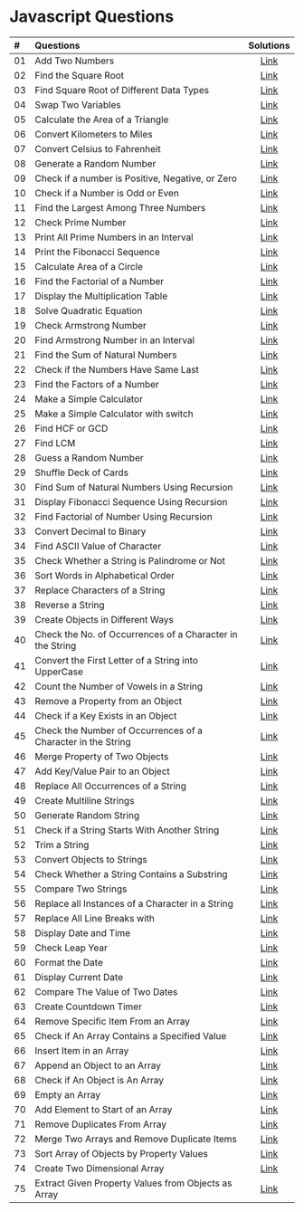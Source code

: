 # Javascript Questions

|  #  | Questions                                                                                                  | Solutions                                                                         |
| :- | :--------------------------------------------------------------------------------------------------------------------------- | :---------------------------------------------------------------------------------: |
| 01  | Add Two Numbers | [Link](https://github.com/anandkumardev/javascript-questions/blob/main/01-question.js)
| 02  | Find the Square Root | [Link](https://github.com/anandkumardev/javascript-questions/blob/main/02-question.js)
| 03  | Find Square Root of Different Data Types | [Link](https://github.com/anandkumardev/javascript-questions/blob/main/03-question.js)
| 04  | Swap Two Variables | [Link](https://github.com/anandkumardev/javascript-questions/blob/main/04-question.js)
| 05  | Calculate the Area of a Triangle | [Link](https://github.com/anandkumardev/javascript-questions/blob/main/05-question.js)
| 06  | Convert Kilometers to Miles | [Link](https://github.com/anandkumardev/javascript-questions/blob/main/06-question.js)
| 07  | Convert Celsius to Fahrenheit | [Link](https://github.com/anandkumardev/javascript-questions/blob/main/07-question.js)
| 08  | Generate a Random Number | [Link](https://github.com/anandkumardev/javascript-questions/blob/main/08-question.js)
| 09  | Check if a number is Positive, Negative, or Zero | [Link](https://github.com/anandkumardev/javascript-questions/blob/main/09-question.js)
| 10  | Check if a Number is Odd or Even | [Link](https://github.com/anandkumardev/javascript-questions/blob/main/10-question.js)
| 11  | Find the Largest Among Three Numbers | [Link](https://github.com/anandkumardev/javascript-questions/blob/main/11-question.js)
| 12  | Check Prime Number | [Link](https://github.com/anandkumardev/javascript-questions/blob/main/12-question.js)
| 13  | Print All Prime Numbers in an Interval | [Link](https://github.com/anandkumardev/javascript-questions/blob/main/13-question.js)
| 14  | Print the Fibonacci Sequence | [Link](https://github.com/anandkumardev/javascript-questions/blob/main/14-question.js)
| 15  | Calculate Area of a Circle | [Link](https://github.com/anandkumardev/javascript-questions/blob/main/15-question.js)
| 16  | Find the Factorial of a Number | [Link](https://github.com/anandkumardev/javascript-questions/blob/main/16-question.js)
| 17  | Display the Multiplication Table | [Link](https://github.com/anandkumardev/javascript-questions/blob/main/17-question.js)
| 18  | Solve Quadratic Equation | [Link](https://github.com/anandkumardev/javascript-questions/blob/main/18-question.js)
| 19  | Check Armstrong Number | [Link](https://github.com/anandkumardev/javascript-questions/blob/main/19-question.js)
| 20  | Find Armstrong Number in an Interval | [Link](https://github.com/anandkumardev/javascript-questions/blob/main/20-question.js)
| 21  | Find the Sum of Natural Numbers | [Link](https://github.com/anandkumardev/javascript-questions/blob/main/21-question.js)
| 22  | Check if the Numbers Have Same Last | [Link](https://github.com/anandkumardev/javascript-questions/blob/main/22-question.js)
| 23  | Find the Factors of a Number | [Link](https://github.com/anandkumardev/javascript-questions/blob/main/23-question.js)
| 24  | Make a Simple Calculator | [Link](https://github.com/anandkumardev/javascript-questions/blob/main/24-question.js)
| 25  | Make a Simple Calculator with switch | [Link](https://github.com/anandkumardev/javascript-questions/blob/main/25-question.js)
| 26  | Find HCF or GCD | [Link](https://github.com/anandkumardev/javascript-questions/blob/main/26-question.js)
| 27  | Find LCM | [Link](https://github.com/anandkumardev/javascript-questions/blob/main/27-question.js)
| 28  | Guess a Random Number | [Link](https://github.com/anandkumardev/javascript-questions/blob/main/28-question.js)
| 29  | Shuffle Deck of Cards | [Link](https://github.com/anandkumardev/javascript-questions/blob/main/29-question.js)
| 30  | Find Sum of Natural Numbers Using Recursion | [Link](https://github.com/anandkumardev/javascript-questions/blob/main/30-question.js)
| 31  | Display Fibonacci Sequence Using Recursion | [Link](https://github.com/anandkumardev/javascript-questions/blob/main/31-question.js)
| 32  | Find Factorial of Number Using Recursion | [Link](https://github.com/anandkumardev/javascript-questions/blob/main/32-question.js)
| 33  | Convert Decimal to Binary | [Link](https://github.com/anandkumardev/javascript-questions/blob/main/33-question.js)
| 34  | Find ASCII Value of Character | [Link](https://github.com/anandkumardev/javascript-questions/blob/main/34-question.js)
| 35  | Check Whether a String is Palindrome or Not | [Link](https://github.com/anandkumardev/javascript-questions/blob/main/35-question.js)
| 36  | Sort Words in Alphabetical Order | [Link](https://github.com/anandkumardev/javascript-questions/blob/main/36-question.js)
| 37  | Replace Characters of a String | [Link](https://github.com/anandkumardev/javascript-questions/blob/main/37-question.js)
| 38  | Reverse a String | [Link](https://github.com/anandkumardev/javascript-questions/blob/main/38-question.js)
| 39  | Create Objects in Different Ways | [Link](https://github.com/anandkumardev/javascript-questions/blob/main/39-question.js)
| 40  | Check the No. of Occurrences of a Character in the String | [Link](https://github.com/anandkumardev/javascript-questions/blob/main/40-question.js)
| 41  | Convert the First Letter of a String into UpperCase | [Link](https://github.com/anandkumardev/javascript-questions/blob/main/41-question.js)
| 42  | Count the Number of Vowels in a String | [Link](https://github.com/anandkumardev/javascript-questions/blob/main/42-question.js)
| 43  | Remove a Property from an Object | [Link](https://github.com/anandkumardev/javascript-questions/blob/main/43-question.js)
| 44  | Check if a Key Exists in an Object | [Link](https://github.com/anandkumardev/javascript-questions/blob/main/44-question.js)
| 45 | Check the Number of Occurrences of a Character in the String | [Link](https://github.com/anandkumardev/javascript-questions/blob/main/45-question.js)
| 46 | Merge Property of Two Objects | [Link](https://github.com/anandkumardev/javascript-questions/blob/main/46-question.js)
| 47 | Add Key/Value Pair to an Object | [Link](https://github.com/anandkumardev/javascript-questions/blob/main/47-question.js)
| 48 | Replace All Occurrences of a String | [Link](https://github.com/anandkumardev/javascript-questions/blob/main/48-question.js)
| 49 | Create Multiline Strings | [Link](https://github.com/anandkumardev/javascript-questions/blob/main/49-question.js)
| 50 | Generate Random String | [Link](https://github.com/anandkumardev/javascript-questions/blob/main/50-question.js)
| 51 | Check if a String Starts With Another String | [Link](https://github.com/anandkumardev/javascript-questions/blob/main/51-question.js)
| 52 | Trim a String | [Link](https://github.com/anandkumardev/javascript-questions/blob/main/52-question.js)
| 53 | Convert Objects to Strings | [Link](https://github.com/anandkumardev/javascript-questions/blob/main/53-question.js)
| 54 | Check Whether a String Contains a Substring | [Link](https://github.com/anandkumardev/javascript-questions/blob/main/54-question.js)
| 55 | Compare Two Strings | [Link](https://github.com/anandkumardev/javascript-questions/blob/main/55-question.js)
| 56 | Replace all Instances of a Character in a String | [Link](https://github.com/anandkumardev/javascript-questions/blob/main/56-question.js)
| 57 | Replace All Line Breaks with | [Link](https://github.com/anandkumardev/javascript-questions/blob/main/57-question.js)
| 58 | Display Date and Time | [Link](https://github.com/anandkumardev/javascript-questions/blob/main/58-question.js)
| 59 | Check Leap Year | [Link](https://github.com/anandkumardev/javascript-questions/blob/main/59-question.js)
| 60 | Format the Date | [Link](https://github.com/anandkumardev/javascript-questions/blob/main/60-question.js)
| 61 | Display Current Date | [Link](https://github.com/anandkumardev/javascript-questions/blob/main/61-question.js)
| 62 | Compare The Value of Two Dates | [Link](https://github.com/anandkumardev/javascript-questions/blob/main/62-question.js)
| 63 | Create Countdown Timer | [Link](https://github.com/anandkumardev/javascript-questions/blob/main/63-question.js)
| 64 | Remove Specific Item From an Array | [Link](https://github.com/anandkumardev/javascript-questions/blob/main/64-question.js)
| 65 | Check if An Array Contains a Specified Value | [Link](https://github.com/anandkumardev/javascript-questions/blob/main/65-question.js)
| 66 | Insert Item in an Array | [Link](https://github.com/anandkumardev/javascript-questions/blob/main/66-question.js)
| 67 | Append an Object to an Array | [Link](https://github.com/anandkumardev/javascript-questions/blob/main/67-question.js)
| 68 | Check if An Object is An Array | [Link](https://github.com/anandkumardev/javascript-questions/blob/main/68-question.js)
| 69 | Empty an Array | [Link](https://github.com/anandkumardev/javascript-questions/blob/main/69-question.js)
| 70 | Add Element to Start of an Array | [Link](https://github.com/anandkumardev/javascript-questions/blob/main/70-question.js)
| 71 | Remove Duplicates From Array | [Link](https://github.com/anandkumardev/javascript-questions/blob/main/71-question.js)
| 72 | Merge Two Arrays and Remove Duplicate Items | [Link](https://github.com/anandkumardev/javascript-questions/blob/main/72-question.js)
| 73 | Sort Array of Objects by Property Values | [Link](https://github.com/anandkumardev/javascript-questions/blob/main/73-question.js)
| 74 | Create Two Dimensional Array | [Link](https://github.com/anandkumardev/javascript-questions/blob/main/74-question.js)
| 75 | Extract Given Property Values from Objects as Array | [Link](https://github.com/anandkumardev/javascript-questions/blob/main/75-question.js)